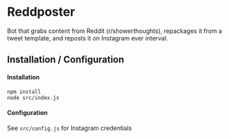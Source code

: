 # Reddposter
Bot that grabs content from Reddit (r/showerthoughts), repackages it from a tweet template, and reposts it on Instagram ever interval.

## Installation / Configuration
#### Installation
```
npm install
node src/index.js
```

#### Configuration
See `src/config.js` for Instagram credentials